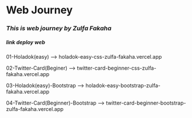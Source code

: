 # Web Journey
### _This is web journey by Zulfa Fakaha_

##### link deploy web 

01-Holadok(easy) --> holadok-easy-css-zulfa-fakaha.vercel.app

02-Twitter-Card(Beginer) --> twitter-card-beginner-css-zulfa-fakaha.vercel.app

03-Holadok(easy)-Bootstrap --> holadok-easy-bootstrap-zulfa-fakaha.vercel.app

04-Twitter-Card(Beginner)-Bootstrap --> twitter-card-beginner-bootstrap-zulfa-fakaha.vercel.app
